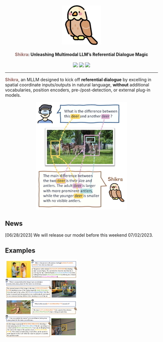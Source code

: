 <p align="center">
  <a href="#">
<img src="./assets/logo.png" alt="Logo" width="130"></a>
  <h4 align="center"><font color="#966661">Shikra</font>: Unleashing Multimodal LLM’s Referential Dialogue Magic</h4>
  <p align="center">
    <a href='https://github.com/shikras/shikra'><img src='https://img.shields.io/badge/Project-Page-Green'></a>
    <a href='#'><img src='https://img.shields.io/badge/Paper-Arxiv-red'></a>
    <a href='#'><img src='https://img.shields.io/github/license/shikras/shikra'></a>
  </p>
</p>


***
<font color="#966661">**Shikra**</font>, an MLLM designed to kick off **referential dialogue** by excelling in spatial coordinate inputs/outputs in natural language, **without** additional vocabularies, position encoders, pre-/post-detection, or external plug-in models.

<p align="center"><img src="./assets/teaser.jpg" alt="teaser" width="300px" /></p>

## News
[06/28/2023] We will release our model before this weekend 07/02/2023.

## Examples

<img src="./assets/shikra_case_1.jpg" alt="shikra_case_1" style="zoom: 25%;" />
